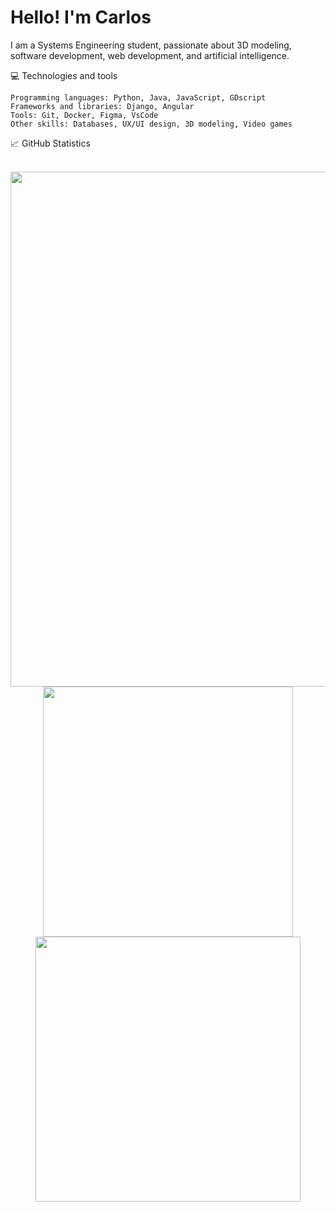 <h1>Hello! I'm Carlos</h1>

I am a Systems Engineering student, passionate about 3D modeling, software development, web development, and artificial intelligence.

💻 Technologies and tools
<br>

    Programming languages: Python, Java, JavaScript, GDscript
    Frameworks and libraries: Django, Angular
    Tools: Git, Docker, Figma, VsCode
    Other skills: Databases, UX/UI design, 3D modeling, Video games

📈 GitHub Statistics<br>
<br>

<div align="center">
   <img width="824" src="https://github-readme-stats.vercel.app/api/top-langs/?username=Gordon-DEVJ&theme=vue-dark&show_icons=true&hide_border=true&layout=compact" />
</div>

<div align="center">
   <img width="400" src="https://github-readme-stats.vercel.app/api?username=Gordon-DEVJ&theme=vue-dark&show_icons=true&hide_border=true&count_private=true" />
   <img width="424" src="https://github-readme-streak-stats.herokuapp.com/?user=Gordon-DEVJ&theme=vue-dark&hide_border=true" />
</div>
